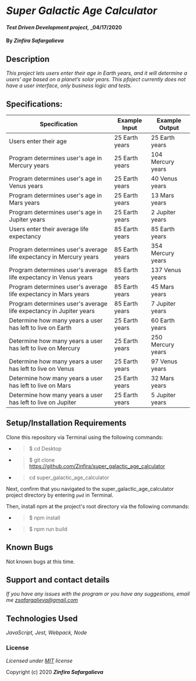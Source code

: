 # _Super Galactic Age Calculator_

#### _Test Driven Development project,_ _04/17/2020

#### By _**Zinfira Safargalieva**_

## Description

_This project lets users enter their age in Earth years, and it will determine a users’ age based on a planet’s solar years._
_This pfoject currently does not have a user interface, only business logic and tests._

## Specifications:
| Specification | Example Input | Example Output |
|---------------|---------------|----------------|
| Users enter their age | 25 Earth years| 25 Earth years| 
| Program determines user's age in Mercury years | 25 Earth years | 104 Mercury years|
| Program determines user's age in Venus years | 25 Earth years | 40 Venus years |
| Program determines user's age in Mars years | 25 Earth years | 13 Mars years |
| Program determines user's age in Jupiter years | 25 Earth years | 2 Jupiter years |
| Users enter their average life expectancy | 85 Earth years | 85 Earth years |
| Program determines user's average life expectancy in Mercury years | 85 Earth years | 354 Mercury years |
| Program determines user's average life expectancy in Venus years | 85 Earth years | 137 Venus years |
| Program determines user's average life expectancy in Mars years | 85 Earth years | 45 Mars years |
| Program determines user's average life expectancy in Jupiter years | 85 Earth years | 7 Jupiter years |
| Determine how many years a user has left to live on Earth | 25 Earth years | 60 Earth years | 
| Determine how many years a user has left to live on Mercury | 25 Earth years | 250 Mercury years |
| Determine how many years a user has left to live on Venus | 25 Earth years | 97 Venus years |
| Determine how many years a user has left to live on Mars | 25 Earth years | 32 Mars years |
| Determine how many years a user has left to live on Jupiter | 25 Earth years | 5 Jupiter years |


## Setup/Installation Requirements

Clone this repository via Terminal using the following commands:

* >$ cd Desktop
* >$ git clone https://github.com/Zinfira/super_galactic_age_calculator
* >cd super_galactic_age_calculator

Next, confirm that you navigated to the super_galactic_age_calculator project directory by entering ```pwd``` in Terminal.

Then, install npm at the project's root directory via the following commands:
* >$ npm install
* >$ npm run build


## Known Bugs

Not known bugs at this time.

## Support and contact details

_If you have any issues with the program or you have any suggestions, email me <zsafargalieva@gmail.com>_

## Technologies Used

_JavaScript, Jest, Webpack, Node_

### License

*Licensed under [MIT](https://en.wikipedia.org/wiki/MIT_License) license*

Copyright (c) 2020 **_Zinfira Safargalieva_**